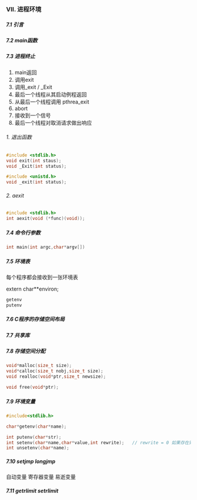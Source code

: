 ### VII. 进程环境

##### 7.1 引言

##### 7.2 main函数

##### 7.3 进程终止

1. main返回
2. 调用exit
3. 调用_exit / _Exit
4. 最后一个线程从其启动例程返回
5. 从最后一个线程调用 pthrea_exit
6. abort
7. 接收到一个信号
8. 最后一个线程对取消请求做出响应



###### 1. 退出函数

```c
#include <stdlib.h>
void exit(int staus);
void _Exit(int status);

#include <unistd.h>
void _exit(int status);
```



###### 2. aexit

```c
#include <stdlib.h>
int aexit(void (*func)(void));
```



##### 7.4 命令行参数

```c
int main(int argc,char*argv[])
```



##### 7.5 环境表

每个程序都会接收到一张环境表

extern char**environ;



```c
getenv
putenv
```



##### 7.6 C程序的存储空间布局

##### 7.7 共享库

##### 7.8 存储空间分配

```c
void*malloc(size_t size);
void*calloc(size_t nobj,size_t size);
void realloc(void*ptr,size_t newsize);

void free(void*ptr);
```



##### 7.9 环境变量

```c
#include<stdlib.h>

char*getenv(char*name);

int putenv(char*str);
int setenv(char*name,char*value,int rewrite);   // rewrite = 0 如果存在则不覆盖
int unsetenv(char*name);
```





##### 7.10 setjmp longjmp

自动变量  寄存器变量  易逝变量



##### 7.11 getrlimit  setrlimit